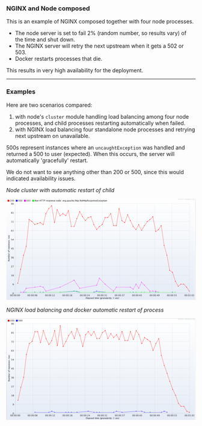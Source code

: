 ### NGINX and Node composed

This is an example of NGINX composed together with four node processes.

- The node server is set to fail 2% (random number, so results vary) of the time and shut down.
- The NGINX server will retry the next upstream when it gets a 502 or 503.
- Docker restarts processes that die.

This results in very high availability for the deployment.

---

### Examples

Here are two scenarios compared:

1. with node's `cluster` module handling load balancing among four
node processes, and child processes restarting automatically when failed.
2. with NGINX load balancing four standalone node processes and retrying next upstream on unavailable.

500s represent instances where an `uncaughtException` was handled and returned a 500 to user (expected).
When this occurs, the server will automatically 'gracefully' restart.

We do not want to see anything other than 200 or 500, since this would indicated availability issues.

*Node cluster with automatic restart of child*

![Cluster Alone](cluster_alone.png)

*NGINX load balancing and docker automatic restart of process*

![NGINX Load Balancing](with_nginx.png)
